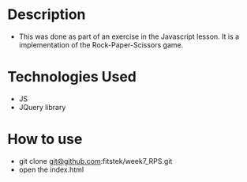 Description
=========

* This was done as part of an exercise in the Javascript lesson. It is a implementation of the Rock-Paper-Scissors game. 

Technologies Used
=========

* JS
* JQuery library

How to use
=========

* git clone git@github.com:fitstek/week7_RPS.git
* open the index.html
